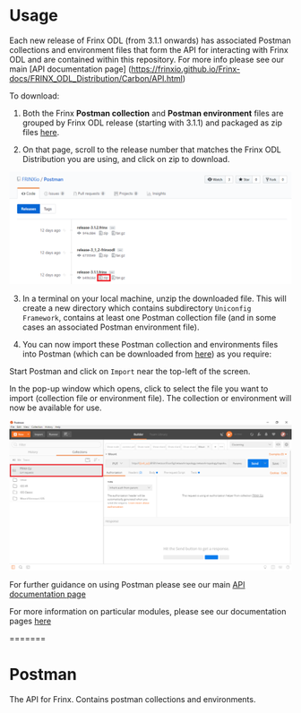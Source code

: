 
# Usage
Each new release of Frinx ODL (from 3.1.1 onwards) has associated Postman collections and environment files that form the API for interacting with Frinx ODL and are contained within this repository. For more info please see our main [API documentation page] (https://frinxio.github.io/Frinx-docs/FRINX_ODL_Distribution/Carbon/API.html)  

To download:

1. Both the Frinx **Postman collection** and **Postman environment** files are grouped by Frinx ODL release (starting with 3.1.1) and packaged as zip files [here](https://github.com/FRINXio/Postman/releases). 
  
2. On that page, scroll to the release number that matches the Frinx ODL Distribution you are using, and click on zip to download.  

![Select release](zip-files.png "Select release")  

3. In a terminal on your local machine, unzip the downloaded file. This will create a new directory which contains subdirectory `Uniconfig Framework`, contains at least one Postman collection file (and in some cases an associated Postman environment file).  

4. You can now import these Postman collection and environments files into Postman (which can be downloaded from [here](https://www.getpostman.com/)) as you require:  

Start Postman and click on `Import` near the top-left of the screen.   

In the pop-up window which opens, click to select the file you want to import (collection file or environment file). The collection or environment will now be available for use.  

![Import into Postman](import.png "Import into Postman")  

For further guidance on using Postman please see our main [API documentation page](https://frinxio.github.io/Frinx-docs/FRINX_ODL_Distribution/Carbon/API.html)  

For more information on particular modules, please see our documentation pages [here](https://frinxio.github.io/Frinx-docs/)



=======
# Postman
The API for Frinx. Contains postman collections and environments.

